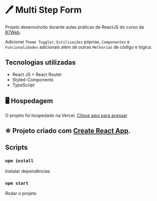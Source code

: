 # :pen: Multi Step Form 
Projeto desenvolvido durante aulas práticas de ReactJS do curso da [B7Web](https://b7web.com.br/fullstack/).

Adicionei `Theme Toggler`, `Estilizações` póprias, `Componentes` e `Funcionalidades` adicionais além de outras `Melhorias` de código e lógica.

## Tecnologias utilizadas
* React JS + React Router
* Styled-Components
* TypeScript

## :desktop_computer: Hospedagem

O projeto foi hospedado na Vercel. [Clique aqui para acessar](https://vercel.com/marquesmaycon) 

## :atom_symbol: Projeto criado com [Create React App](https://github.com/facebook/create-react-app).

## Scripts

### `npm install`

Instalar dependências

### `npm start`

Rodar o projeto